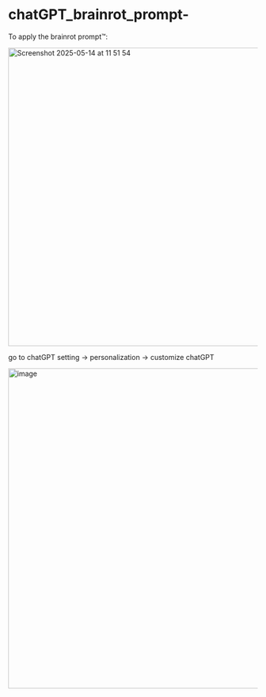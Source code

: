 # chatGPT_brainrot_prompt-

To apply the brainrot prompt™:

<img width="602" alt="Screenshot 2025-05-14 at 11 51 54" src="https://github.com/user-attachments/assets/1926f729-08e7-479e-a14a-fb8be93ce74c" />

go to chatGPT setting -> personalization -> customize chatGPT

<img width="646" alt="image" src="https://github.com/user-attachments/assets/98770d16-506e-4ca4-8975-e5e73908e4f3" />



